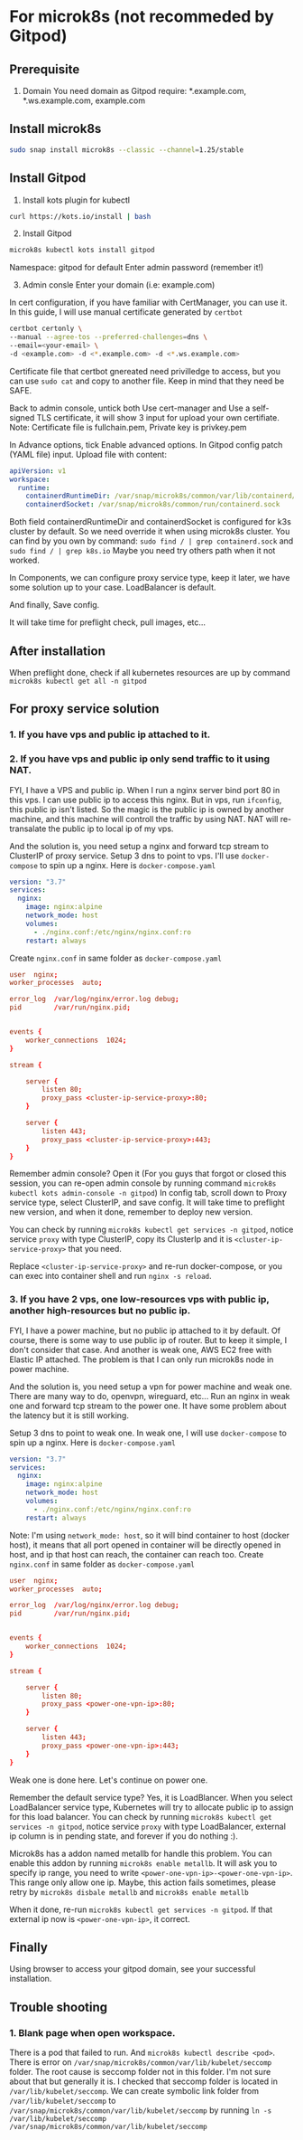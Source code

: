 # For microk8s (not recommeded by Gitpod)
## Prerequisite
1. Domain
You need domain as Gitpod require: *.example.com, *.ws.example.com, example.com

## Install microk8s
```bash
sudo snap install microk8s --classic --channel=1.25/stable
```

## Install Gitpod
1. Install kots plugin for kubectl
```bash
curl https://kots.io/install | bash
```
2. Install Gitpod
```bash
microk8s kubectl kots install gitpod
```
Namespace: gitpod for default
Enter admin password (remember it!)

3. Admin consle
Enter your domain (i.e: example.com)

In cert configuration, if you have familiar with CertManager, you can use it.
In this guide, I will use manual certificate generated by `certbot`
```bash
certbot certonly \
--manual --agree-tos --preferred-challenges=dns \
--email=<your-email> \
-d <example.com> -d <*.example.com> -d <*.ws.example.com>
```
Certificate file that certbot gnereated need privilledge to access, but you can use `sudo cat` and copy to another file. Keep in mind that they need be SAFE.

Back to admin console, untick both Use cert-manager and Use a self-signed TLS certificate, it will show 3 input for upload your own certifiate.
Note: Certificate file is fullchain.pem, Private key is privkey.pem

In Advance options, tick Enable advanced options. In Gitpod config patch (YAML file) input. Upload file with content:
```yaml
apiVersion: v1
workspace:
  runtime:
    containerdRuntimeDir: /var/snap/microk8s/common/var/lib/containerd/io.containerd.runtime.v2.task/k8s.io
    containerdSocket: /var/snap/microk8s/common/run/containerd.sock
```

Both field containerdRuntimeDir and containerdSocket is configured for k3s cluster by default. So we need override it when using microk8s cluster.
You can find by you own by command: `sudo find / | grep containerd.sock` and `sudo find / | grep k8s.io`
Maybe you need try others path when it not worked.

In Components, we can configure proxy service type, keep it later, we have some solution up to your case. LoadBalancer is default.

And finally, Save config.


It will take time for preflight check, pull images, etc...

## After installation
When preflight done, check if all kubernetes resources are up by command `microk8s kubectl get all -n gitpod`

## For proxy service solution
### 1. If you have vps and public ip attached to it. 

### 2. If you have vps and public ip only send traffic to it using NAT.
FYI, I have a VPS and public ip. When I run a nginx server bind port 80 in this vps. I can use public ip to access this nginx. But in vps, run `ifconfig`, this public ip isn't listed. So the magic is the public ip is owned by another machine, and this machine will controll the traffic by using NAT. NAT will re-transalate the public ip to local ip of my vps.

And the solution is, you need setup a nginx and forward tcp stream to ClusterIP of proxy service.
Setup 3 dns to point to vps.
I'll use `docker-compose` to spin up a nginx.
Here is `docker-compose.yaml`
```yaml
version: "3.7"
services:
  nginx:
    image: nginx:alpine
    network_mode: host
    volumes:
      - ./nginx.conf:/etc/nginx/nginx.conf:ro
    restart: always
```
Create `nginx.conf` in same folder as `docker-compose.yaml`
```conf
user  nginx;
worker_processes  auto;

error_log  /var/log/nginx/error.log debug;
pid        /var/run/nginx.pid;


events {
    worker_connections  1024;
}

stream {

    server {
        listen 80;
        proxy_pass <cluster-ip-service-proxy>:80;
    }

    server {
        listen 443;
        proxy_pass <cluster-ip-service-proxy>:443;
    }
}
```
Remember admin console? Open it (For you guys that forgot or closed this session, you can re-open admin console by running command `microk8s kubectl kots admin-console -n gitpod`)
In config tab, scroll down to Proxy service type, select ClusterIP, and save config. It will take time to preflight new version, and when it done, remember to deploy new version.

You can check by running `microk8s kubectl get services -n gitpod`, notice service `proxy` with type ClusterIP, copy its ClusterIp and it is `<cluster-ip-service-proxy>` that you need.

Replace `<cluster-ip-service-proxy>` and re-run docker-compose, or you can exec into container shell and run `nginx -s reload`.

### 3. If you have 2 vps, one low-resources vps with public ip, another high-resources but no public ip.
FYI, I have a power machine, but no public ip attached to it by default. Of course, there is some way to use public ip of router. But to keep it simple, I don't consider that case. And another is weak one, AWS EC2 free with Elastic IP attached. The problem is that I can only run microk8s node in power machine.

And the solution is, you need setup a vpn for power machine and weak one. There are many way to do, openvpn, wireguard, etc...
Run an nginx in weak one and forward tcp stream to the power one.
It have some problem about the latency but it is still working.

Setup 3 dns to point to weak one.
In weak one, I will use `docker-compose` to spin up a nginx.
Here is `docker-compose.yaml`
```yaml
version: "3.7"
services:
  nginx:
    image: nginx:alpine
    network_mode: host
    volumes:
      - ./nginx.conf:/etc/nginx/nginx.conf:ro
    restart: always
```
Note: I'm using `network_mode: host`, so it will bind container to host (docker host), it means that all port opened in container will be directly opened in host, and ip that host can reach, the container can reach too.
Create `nginx.conf` in same folder as `docker-compose.yaml`
```conf
user  nginx;
worker_processes  auto;

error_log  /var/log/nginx/error.log debug;
pid        /var/run/nginx.pid;


events {
    worker_connections  1024;
}

stream {

    server {
        listen 80;
        proxy_pass <power-one-vpn-ip>:80;
    }

    server {
        listen 443;
        proxy_pass <power-one-vpn-ip>:443;
    }
}
```
Weak one is done here. Let's continue on power one.

Remember the default service type? Yes, it is LoadBlancer. When you select LoadBalancer service type, Kubernetes will try to allocate public ip to assign for this load balancer. You can check by running `microk8s kubectl get services -n gitpod`, notice service `proxy` with type LoadBalancer, external ip column is in pending state, and forever if you do nothing :).

Microk8s has a addon named metallb for handle this problem.
You can enable this addon by running `microk8s enable metallb`. It will ask you to specify ip range, you need to write `<power-one-vpn-ip>-<power-one-vpn-ip>`. This range only allow one ip.
Maybe, this action fails sometimes, please retry by `microk8s disbale metallb` and `microk8s enable metallb`

When it done, re-run `microk8s kubectl get services -n gitpod`. If that external ip now is `<power-one-vpn-ip>`, it correct.

## Finally

Using browser to access your gitpod domain, see your successful installation.

## Trouble shooting

### 1. Blank page when open workspace.
There is a pod that failed to run. And `microk8s kubectl describe <pod>`. There is error on `/var/snap/microk8s/common/var/lib/kubelet/seccomp` folder.
The root cause is seccomp folder not in this folder. I'm not sure about that but generally it is. I checked that seccomp folder is located in `/var/lib/kubelet/seccomp`. We can create symbolic link folder from `/var/lib/kubelet/seccomp` to `/var/snap/microk8s/common/var/lib/kubelet/seccomp` by running `ln -s /var/lib/kubelet/seccomp /var/snap/microk8s/common/var/lib/kubelet/seccomp`
